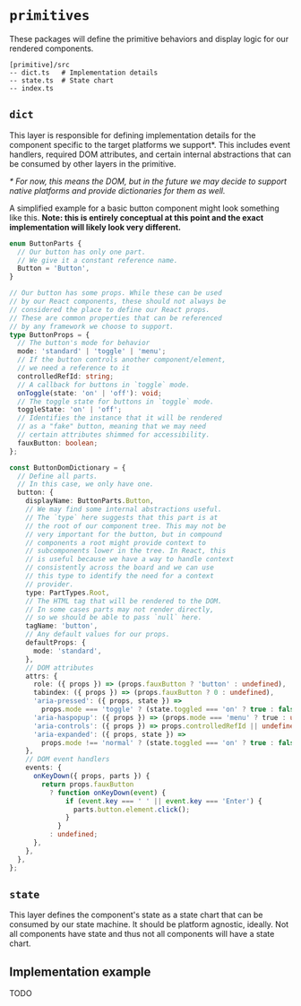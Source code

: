 # `primitives`

These packages will define the primitive behaviors and display logic for our rendered components.

```
[primitive]/src
-- dict.ts   # Implementation details
-- state.ts  # State chart
-- index.ts
```

## `dict`

This layer is responsible for defining implementation details for the component specific to the target platforms we support\*. This includes event handlers, required DOM attributes, and certain internal abstractions that can be consumed by other layers in the primitive.

_\* For now, this means the DOM, but in the future we may decide to support native platforms and provide dictionaries for them as well._

A simplified example for a basic button component might look something like this. **Note: this is entirely conceptual at this point and the exact implementation will likely look very different.**

```ts
enum ButtonParts {
  // Our button has only one part.
  // We give it a constant reference name.
  Button = 'Button',
}

// Our button has some props. While these can be used
// by our React components, these should not always be
// considered the place to define our React props.
// These are common properties that can be referenced
// by any framework we choose to support.
type ButtonProps = {
  // The button's mode for behavior
  mode: 'standard' | 'toggle' | 'menu';
  // If the button controls another component/element,
  // we need a reference to it
  controlledRefId: string;
  // A callback for buttons in `toggle` mode.
  onToggle(state: 'on' | 'off'): void;
  // The toggle state for buttons in `toggle` mode.
  toggleState: 'on' | 'off';
  // Identifies the instance that it will be rendered
  // as a "fake" button, meaning that we may need
  // certain attributes shimmed for accessibility.
  fauxButton: boolean;
};

const ButtonDomDictionary = {
  // Define all parts.
  // In this case, we only have one.
  button: {
    displayName: ButtonParts.Button,
    // We may find some internal abstractions useful.
    // The `type` here suggests that this part is at
    // the root of our component tree. This may not be
    // very important for the button, but in compound
    // components a root might provide context to
    // subcomponents lower in the tree. In React, this
    // is useful because we have a way to handle context
    // consistently across the board and we can use
    // this type to identify the need for a context
    // provider.
    type: PartTypes.Root,
    // The HTML tag that will be rendered to the DOM.
    // In some cases parts may not render directly,
    // so we should be able to pass `null` here.
    tagName: 'button',
    // Any default values for our props.
    defaultProps: {
      mode: 'standard',
    },
    // DOM attributes
    attrs: {
      role: ({ props }) => (props.fauxButton ? 'button' : undefined),
      tabindex: ({ props }) => (props.fauxButton ? 0 : undefined),
      'aria-pressed': ({ props, state }) =>
        props.mode === 'toggle' ? (state.toggled === 'on' ? true : false) : undefined,
      'aria-haspopup': ({ props }) => (props.mode === 'menu' ? true : undefined),
      'aria-controls': ({ props }) => props.controlledRefId || undefined,
      'aria-expanded': ({ props, state }) =>
        props.mode !== 'normal' ? (state.toggled === 'on' ? true : false) : undefined,
    },
    // DOM event handlers
    events: {
      onKeyDown({ props, parts }) {
        return props.fauxButton
          ? function onKeyDown(event) {
              if (event.key === ' ' || event.key === 'Enter') {
                parts.button.element.click();
              }
            }
          : undefined;
      },
    },
  },
};
```

## `state`

This layer defines the component's state as a state chart that can be consumed by our state machine. It should be platform agnostic, ideally. Not all components have state and thus not all components will have a state chart.

## Implementation example

TODO
